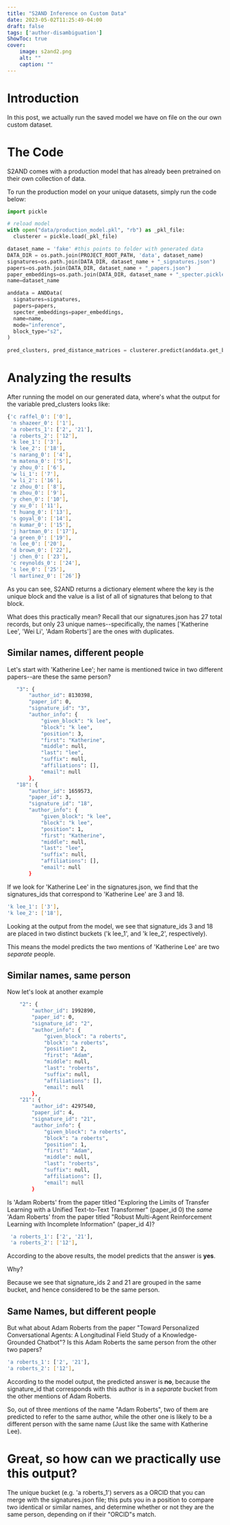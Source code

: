 ```yaml
---
title: "S2AND Inference on Custom Data"
date: 2023-05-02T11:25:49-04:00
draft: false
tags: ['author-disambiguation']
ShowToc: true
cover:
    image: s2and2.png
    alt: ""
    caption: ""
---
```


# Introduction

In this post, we actually run the saved model we have on file on the our own custom dataset.

# The Code 

S2AND comes with a production model that has already been pretrained on their own collection of data.

To run the production model on your unique datasets, simply run the code below:


```python
import pickle

# reload model
with open("data/production_model.pkl", "rb") as _pkl_file:
  clusterer = pickle.load(_pkl_file)

dataset_name = 'fake' #this points to folder with generated data
DATA_DIR = os.path.join(PROJECT_ROOT_PATH, 'data', dataset_name)
signatures=os.path.join(DATA_DIR, dataset_name + "_signatures.json")
papers=os.path.join(DATA_DIR, dataset_name + "_papers.json")
paper_embeddings=os.path.join(DATA_DIR, dataset_name + "_specter.pickle")
name=dataset_name

anddata = ANDData(
  signatures=signatures,
  papers=papers,
  specter_embeddings=paper_embeddings,
  name=name,
  mode="inference",
  block_type="s2",
)
   
pred_clusters, pred_distance_matrices = clusterer.predict(anddata.get_blocks(), anddata)

```
# Analyzing the results

After running the model on our generated data, where's what the output for the variable pred_clusters looks like:

```sh
{'c raffel_0': ['0'],
 'n shazeer_0': ['1'],
 'a roberts_1': ['2', '21'],
 'a roberts_2': ['12'],
 'k lee_1': ['3'],
 'k lee_2': ['18'],
 's narang_0': ['4'],
 'm matena_0': ['5'],
 'y zhou_0': ['6'],
 'w li_1': ['7'],
 'w li_2': ['16'],
 'z zhou_0': ['8'],
 'm zhou_0': ['9'],
 'y chen_0': ['10'],
 'y xu_0': ['11'],
 't huang_0': ['13'],
 's goyal_0': ['14'],
 'n kumar_0': ['15'],
 'j hartman_0': ['17'],
 'a green_0': ['19'],
 'n lee_0': ['20'],
 'd brown_0': ['22'],
 'j chen_0': ['23'],
 'c reynolds_0': ['24'],
 's lee_0': ['25'],
 'l martinez_0': ['26']}
 ```

 As you can see, S2AND returns a dictionary element where the key is the unique block and the value is a list of all of signatures that belong to that block.

 What does this practically mean? Recall that our signatures.json has 27 total records, but only 23 unique names--specifically, the names ['Katherine Lee', 'Wei Li', 'Adam Roberts'] are the ones with duplicates.

## Similar names, different people

 Let's start with 'Katherine Lee'; her name is mentioned twice in two different papers--are these the same person?

 ```sh
    "3": {
        "author_id": 8130398,
        "paper_id": 0,
        "signature_id": "3",
        "author_info": {
            "given_block": "k lee",
            "block": "k lee",
            "position": 3,
            "first": "Katherine",
            "middle": null,
            "last": "lee",
            "suffix": null,
            "affiliations": [],
            "email": null
        },
    "18": {
        "author_id": 1659573,
        "paper_id": 3,
        "signature_id": "18",
        "author_info": {
            "given_block": "k lee",
            "block": "k lee",
            "position": 1,
            "first": "Katherine",
            "middle": null,
            "last": "lee",
            "suffix": null,
            "affiliations": [],
            "email": null
        }
 ```

If we look for 'Katherine Lee' in the signatures.json, we find that the signatures_ids that correspond to 'Katherine Lee' are 3 and 18.

 ```sh
 'k lee_1': ['3'],
 'k lee_2': ['18'],
 ```

Looking at the output from the model, we see that signature_ids 3 and 18 are placed in two distinct buckets ('k lee_1', and 'k lee_2', respectively).

This means the model predicts the two mentions of 'Katherine Lee' are two *separate* people.

## Similar names, same person

Now let's look at another example

```sh
    "2": {
        "author_id": 1992890,
        "paper_id": 0,
        "signature_id": "2",
        "author_info": {
            "given_block": "a roberts",
            "block": "a roberts",
            "position": 2,
            "first": "Adam",
            "middle": null,
            "last": "roberts",
            "suffix": null,
            "affiliations": [],
            "email": null
        }, 
    "21": {
        "author_id": 4297540,
        "paper_id": 4,
        "signature_id": "21",
        "author_info": {
            "given_block": "a roberts",
            "block": "a roberts",
            "position": 1,
            "first": "Adam",
            "middle": null,
            "last": "roberts",
            "suffix": null,
            "affiliations": [],
            "email": null
        }
```

 Is 'Adam Roberts' from the paper titled "Exploring the Limits of Transfer Learning with a Unified Text-to-Text Transformer" (paper_id 0) the *same* 'Adam Roberts' from the paper titled "Robust Multi-Agent Reinforcement Learning with Incomplete Information" (paper_id 4)?


```sh
 'a roberts_1': ['2', '21'],
 'a roberts_2': ['12'],
```
 According to the above results, the model predicts that the answer is **yes**.

 Why? 

 Because we see that signature_ids 2 and 21 are grouped in the same bucket, and hence considered to be the same person.

## Same Names, but different people

 But what about Adam Roberts from the paper "Toward Personalized Conversational Agents: A Longitudinal Field Study of a Knowledge-Grounded Chatbot"? Is this Adam Roberts the same person from the other two papers?

 ```sh
 'a roberts_1': ['2', '21'],
 'a roberts_2': ['12'],
```

According to the model output, the predicted answer is **no**, because the signature_id that corresponds with this author is in a *separate* bucket from the other mentions of Adam Roberts.

So, out of three mentions of the name "Adam Roberts", two of them are predicted to refer to the same author, while the other one is likely to be a different person with the same name (Just like the same with Katherine Lee).

 # Great, so how can we practically use this output?

 The unique bucket (e.g. 'a roberts_1') servers as a ORCID that you can merge with the signatures.json file; this puts you in a position to compare two identical or similar names, and determine whether or not they are the same person, depending on if their "ORCID"s match.